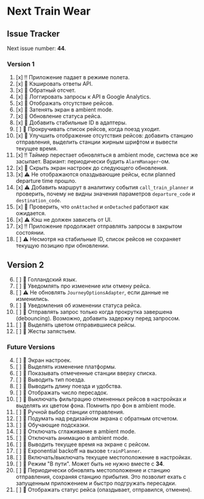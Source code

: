 # Next Train Wear

## Issue Tracker

Next issue number: **44**.

### Version 1

1. [x] :bangbang: Приложение падает в режиме полета.
2. [x] :thought_balloon: Кэшировать ответы API.
3. [x] :thought_balloon: Обратный отсчет.
5. [x] :thought_balloon: Логгировать запросы к API в Google Analytics.
10. [x] :thought_balloon: Отображать отсутствие рейсов.
19. [x] :thought_balloon: Затенять экран в ambient mode.
23. [x] :thought_balloon: Обновление статуса рейса.
25. [x] :thought_balloon: Добавить стабильные ID в адаптеры.
27. [ ] :thought_balloon: Прокручивать список рейсов, когда поезд уходит.
31. [x] :thought_balloon: Улучшить отображение отсутствия рейсов: добавить станцию отправления, выделить станции жирным шрифтом и вывести текущее время.
32. [x] :bangbang: Таймер перестает обновляться в ambient mode, система все же засыпает. Вариант: периодически будить `AlarmManager`-ом.
33. [x] :thought_balloon: Скрыть экран настроек до следующего обновления.
34. [x] :warning: Не отображаются опаздывающие рейсы, если planned departure time прошло.
36. [x] :warning: Добавить маршрут в аналитику события `call_train_planner` и проверить, почему не видны значения параметров `departure_code` и `destination_code`.
37. [x] :thought_balloon: Проверить, что `onAttached` и `onDetached` работают как ожидается.
40. [x] :warning: Кэш не должен зависеть от UI.
42. [x] :bangbang: Приложение продолжает отправлять запросы в закрытом состоянии.
43. [ ] :warning: Несмотря на стабильные ID, список рейсов не сохраняет текущую позицию при обновлении.

## Version 2

6. [ ] :thought_balloon: Голландский язык.
7. [ ] :thought_balloon: Уведомлять про изменение или отмену рейса.
18. [ ] :warning: Не обновлять `JourneyOptionsAdapter`, если данные не изменились.
24. [ ] :thought_balloon: Уведомления об изменении статуса рейса.
30. [ ] :thought_balloon: Отправлять запрос только когда прокрутка завершена (debouncing). Возможно, добавить задержку перед запросом.
38. [ ] :thought_balloon: Выделять цветом отправившиеся рейсы.
39. [ ] :thought_balloon: Жесты запястьем.

### Future Versions

4. [ ] :thought_balloon: Экран настроек.
8. [ ] :thought_balloon: Выделять изменение платформы.
9. [ ] :thought_balloon: Показывать отмеченные станции вверху списка.
11. [ ] :thought_balloon: Выводить тип поезда.
12. [ ] :thought_balloon: Выводить длину поезда и удобства.
13. [ ] :thought_balloon: Отображать число пересадок.
14. [ ] :thought_balloon: Выключать фильтрацию отмененных рейсов в настройках и выделять их цветом фона. Помнить про фон в ambient mode.
15. [ ] :thought_balloon: Ручной выбор станции отправления.
16. [ ] :thought_balloon: Подумать над редизайном экрана с обратным отсчетом.
17. [ ] :thought_balloon: Обучающие подсказки.
20. [ ] :thought_balloon: Отключать сглаживание в ambient mode.
21. [ ] :thought_balloon: Отключать анимацию в ambient mode.
22. [ ] :thought_balloon: Выводить текущее время на экране с рейсом.
26. [ ] :thought_balloon: Exponential backoff на вызове `trainPlanner`.
28. [ ] :thought_balloon: Включать/выключать текущее местоположение в настройках.
29. [ ] :thought_balloon: Режим "В пути". Может быть не нужно вместе с **34**.
35. [ ] :thought_balloon: Периодически обновлять местоположение и станцию отправления, сохраняя станцию прибытия. Это позволит ехать с запущенным приложением и быстро подгружать пересадки.
41. [ ] :thought_balloon: Отображать статус рейса (опаздывает, отправился, отменен).
